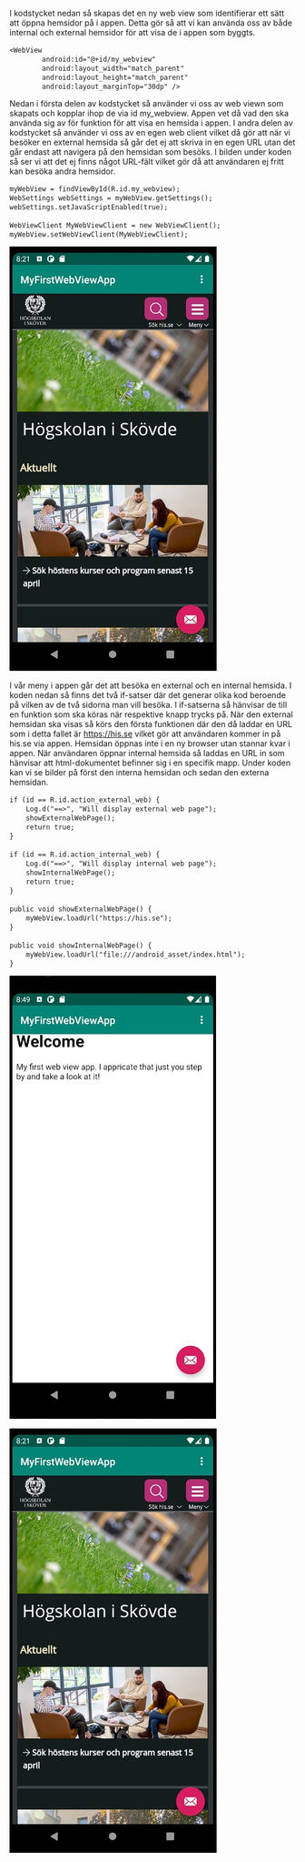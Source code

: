I kodstycket nedan så skapas det en ny web view som identifierar ett sätt att öppna
hemsidor på i appen. Detta gör så att vi kan använda oss av både internal och external hemsidor för
att visa de i appen som byggts.

```
<WebView
        android:id="@+id/my_webview"
        android:layout_width="match_parent"
        android:layout_height="match_parent"
        android:layout_marginTop="30dp" />
```

Nedan i första delen av kodstycket så använder vi oss av web viewn som skapats och kopplar ihop de
via id my_webview. Appen vet då vad den ska använda sig av för funktion för att visa en hemsida i
appen. I andra delen av kodstycket så använder vi oss av en egen web client vilket då gör att när
vi besöker en external hemsida så går det ej att skriva in en egen URL utan det går endast att
navigera på den hemsidan som besöks. I bilden under koden så ser vi att det ej finns något URL-fält
vilket gör då att användaren ej fritt kan besöka andra hemsidor.

```
myWebView = findViewById(R.id.my_webview);
WebSettings webSettings = myWebView.getSettings();
webSettings.setJavaScriptEnabled(true);

WebViewClient MyWebViewClient = new WebViewClient();
myWebView.setWebViewClient(MyWebViewClient);
```

![](externalWeb.jpg)

I vår meny i appen går det att besöka en external och en internal hemsida. I koden nedan så finns
det två if-satser där det generar olika kod beroende på vilken av de två sidorna man vill besöka.
I if-satserna så hänvisar de till en funktion som ska köras när respektive knapp trycks på. När
den external hemsidan ska visas så körs den första funktionen där den då laddar en URL som i detta
fallet är https://his.se vilket gör att användaren kommer in på his.se via appen. Hemsidan öppnas
inte i en ny browser utan stannar kvar i appen. När användaren öppnar internal hemsida så laddas
en URL in som hänvisar att html-dokumentet befinner sig i en specifik mapp. Under koden kan vi se
bilder på först den interna hemsidan och sedan den externa hemsidan.

```
if (id == R.id.action_external_web) {
    Log.d("==>", "Will display external web page");
    showExternalWebPage();
    return true;
}

if (id == R.id.action_internal_web) {
    Log.d("==>", "Will display internal web page");
    showInternalWebPage();
    return true;
}

public void showExternalWebPage() {
    myWebView.loadUrl("https://his.se");
}

public void showInternalWebPage() {
    myWebView.loadUrl("file:///android_asset/index.html");
}
```

![](internalWeb.jpg)

![](externalWeb.jpg)